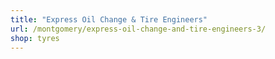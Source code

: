```yaml
---
title: "Express Oil Change & Tire Engineers"
url: /montgomery/express-oil-change-and-tire-engineers-3/
shop: tyres
---
```

